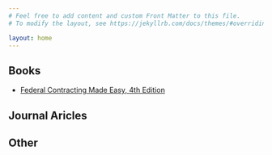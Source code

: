 ```yaml
---
# Feel free to add content and custom Front Matter to this file.
# To modify the layout, see https://jekyllrb.com/docs/themes/#overriding-theme-defaults

layout: home
---
```


## Books

- [Federal Contracting Made Easy, 4th Edition](summaries/federalcontractingmadeeasy4thedition/index.html)

## Journal Aricles

## Other
